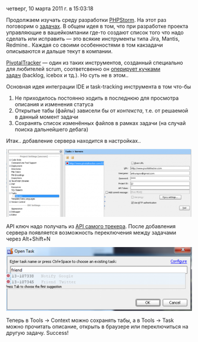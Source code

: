 четверг, 10 марта 2011 г. в 15:03:18

Продолжаем изучать среду разработки [PHPStorm](http://www.jetbrains.com/phpstorm/). На этот раз поговорим о [задачах](http://www.jetbrains.com/phpstorm/webhelp/managing-tasks-and-context.html). В общем идея в том, что при разработке проекта управляющие в вашейкомпании где-то создают список того что надо сделать или исправить — это всякие инструменты типа Jira, Mantis, Redmine.. Каждая со своими особенностями в том какзадачи описываются и дальше текут в компании.

[PivotalTracker](https://www.pivotaltracker.com/) — один из таких инструментов, созданный специально для любителей scrum, соответсвенно он [оперирует кучками задач](http://habrahabr.ru/blogs/pm/93137/) (backlog, icebox и тд.). Но суть не в этом..

Основная идея интеграции IDE и task-tracking инструмента в том что-бы  

1. Не приходилось постоянно ходить в последнюю для просмотра описания и изменения статуса
2. Открытые табы (файлы) зависели бы от _контекста_, т.е. от решаемой в данный момент задачи
3. Сохранять список изменённых файлов в рамках задачи (на случай поиска дальнейшего дебага)  
    
<!-- truncate -->

Итак.. добавление сервера находится в настройках..

![](img/Pasted%20image%2020241020022944.png)

API ключ надо получать из [API самого трекера](https://www.pivotaltracker.com/services/v3/tokens/active). После добавления сервера появляется возможность переключения между задачами через Alt+Shift+N

![](img/Pasted%20image%2020241020022958.png)

Теперь в Tools → Context можно сохранять табы, а в Tools → Task можно прочитать описание, открыть в браузере или переключиться на другую задачу. Success!